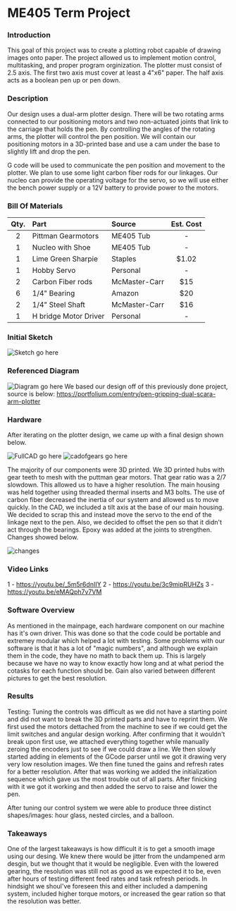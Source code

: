 # ME405 Term Project

### Introduction
This goal of this project was to create a plotting robot capable of drawing images onto paper. The project allowed us to implement motion control, multitasking, and proper program orginization. The plotter must consist of 2.5 axis. The first two axis must cover at least a 4"x6" paper. The half axis acts as a boolean pen up or pen down. 

### Description
Our design uses a dual-arm plotter design. 
There will be two rotating arms connected to our positioning motors and two non-actuated joints that link to the carriage that holds the pen. 
By controlling the angles of the rotating arms, the plotter will control the pen position.
We will contain our positioning motors in a 3D-printed base and use a cam under the base to slightly lift and drop the pen.

G code will be used to communicate the pen position and movement to the plotter. We plan to use some light carbon fiber rods for our linkages. Our nucleo can provide the operating voltage for the servo,
so we will use either the bench power supply or a 12V battery to provide power to the motors.

### Bill Of Materials
| Qty. | Part                  | Source                | Est. Cost |
|:----:|:----------------------|:----------------------|:---------:|
|  2   | Pittman Gearmotors    | ME405 Tub             |     -     |
|  1   | Nucleo with Shoe      | ME405 Tub             |     -     |
|  1   | Lime Green Sharpie    | Staples               |   $1.02   |
|  1   | Hobby Servo           | Personal              |     -     |
|  2   | Carbon Fiber rods     | McMaster-Carr         |    $15    |
|  6   | 1/4" Bearing          | Amazon                |    $20    |
|  2   | 1/4" Steel Shaft      | McMaster-Carr         |    $16    |
|  1   | H bridge Motor Driver | Personal              |     -     | 

### Initial Sketch
![Sketch go here](./sketch.PNG)

### Referenced Diagram
![Diagram go here](./diagram.png)
We based our design off of this previously done project, source is below:
https://portfolium.com/entry/pen-gripping-dual-scara-arm-plotter

### Hardware 
After iterating on the plotter design, we came up with a final design shown below. 

![FullCAD go here](./fullcad.PNG)
![cadofgears go here](./cadofgears.PNG)

The majority of our components were 3D printed. We 3D printed hubs with gear teeth to mesh with the puttman gear motors. That gear ratio was a 2/7 slowdown. This allowed us to have a higher resolution. The main housing was held together using threaded thermal inserts and M3 bolts. The use of carbon fiber decreased the inertia of our system and allowed us to move quickly. In the CAD, we included a tilt axis at the base of our main housing. We decided to scrap this and instead move the servo to the end of the linkage next to the pen. Also, we decided to offset the pen so that it didn't act through the bearings. Epoxy was added at the joints to strengthen. Changes showed below. 

![changes](./changes.png)

### Video Links 
1 - https://youtu.be/_5m5r6dnIIY 
2 - https://youtu.be/3c9mipRUHZs 
3 - https://youtu.be/eMAQph7v7VM 

### Software Overview 

As mentioned in the mainpage, each hardware component on our machine has it's own driver. This was done so that the code could be portable and extremey modular which helped a lot with testing. Some problems with our software is that it has a lot of "magic numbers", and although we explain them in the code, they have no math to back them up. This is largely because we have no way to know exactly how long and at what period the cotasks for each function should be. Gain also varied between different pictures to get the best resolution.

### Results 

Testing: Tuning the controls was difficult as we did not have a starting point and did not want to break the 3D printed parts and have to reprint them. We first used the motors dettached from the machine to see if we could get the limit switches and angular design working. After confirming that it wouldn't break upon first use, we attached everything together while manually zeroing the encoders just to see if we could draw a line. We then slowly started adding in elements of the GCode parser until we got it drawing very very low resolution images. We then fine tuned the gains and refresh rates for a better resolution. After that was working we added the initialization sequence which gave us the most trouble out of all parts. After finicking with it we got it working and then added the servo to raise and lower the pen.

After tuning our control system we were able to produce three distinct shapes/images: hour glass, nested circles, and a balloon. 

### Takeaways 

One of the largest takeaways is how difficult it is to get a smooth image using our desing. We knew there would be jitter from the undampened arm desgin, but we thought that it would be negligible. Even with the lowered gearing, the resolution was still not as good as we expected it to be, even after hours of testing different feed rates and task refresh periods. In hindsight we shoul've foreseen this and either included a dampening system, included higher torque motors, or increased the gear ration so that the resolution was better.

